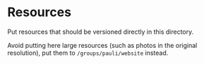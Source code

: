 Resources
=========

Put resources that should be versioned directly in this directory.

Avoid putting here large resources (such as photos in the original resolution),
put them to `/groups/pauli/website` instead.
